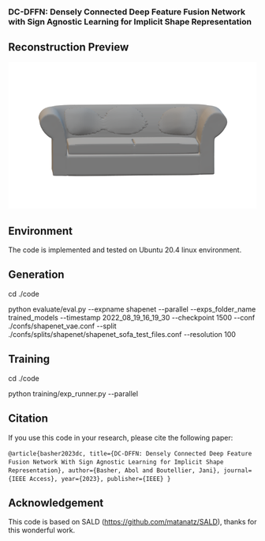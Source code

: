 ### DC-DFFN: Densely Connected Deep Feature Fusion Network with Sign Agnostic Learning for Implicit Shape Representation 


## Reconstruction Preview
![plot](https://github.com/basher8488881/DC-DFFN/blob/master/sofa1.png)


## Environment
The code is implemented and  tested on Ubuntu 20.4 linux environment. 

## Generation 

cd ./code  

python evaluate/eval.py --expname shapenet --parallel --exps_folder_name trained_models --timestamp 2022_08_19_16_19_30 --checkpoint 1500 --conf ./confs/shapenet_vae.conf --split ./confs/splits/shapenet/shapenet_sofa_test_files.conf --resolution 100

## Training 
cd ./code 

python training/exp_runner.py --parallel 

## Citation 
If you use this code in your research, please cite the following paper:

``@article{basher2023dc,
title={DC-DFFN: Densely Connected Deep Feature Fusion Network With Sign Agnostic Learning for Implicit Shape Representation},
  author={Basher, Abol and Boutellier, Jani},
  journal={IEEE Access},
  year={2023},
  publisher={IEEE}
}``
## Acknowledgement 
This code is based on SALD (https://github.com/matanatz/SALD), thanks for this wonderful work. 

